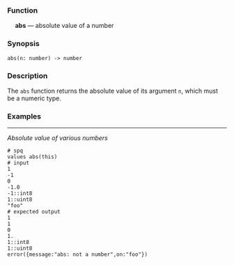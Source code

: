 ### Function

&emsp; **abs** &mdash; absolute value of a number

### Synopsis

```
abs(n: number) -> number
```

### Description

The `abs` function returns the absolute value of its argument `n`, which
must be a numeric type.

### Examples

---

_Absolute value of various numbers_

```mdtest-spq {data-layout="stacked"}
# spq
values abs(this)
# input
1
-1
0
-1.0
-1::int8
1::uint8
"foo"
# expected output
1
1
0
1.
1::int8
1::uint8
error({message:"abs: not a number",on:"foo"})
```
